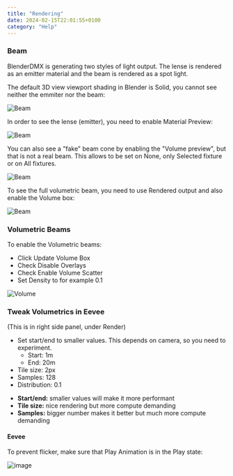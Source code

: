 ```yaml
---
title: "Rendering"
date: 2024-02-15T22:01:55+0100
category: "Help"
---
```


### Beam

BlenderDMX is generating two styles of light output. The lense is rendered as an emitter material and the beam is rendered as a spot light.

The default 3D view viewport shading in Blender is Solid, you cannot see neither the emmiter nor the beam:

![Beam](../media/beam001.png)

In order to see the lense (emitter), you need to enable Material Preview:

![Beam](../media/beam002.png)

You can also see a "fake" beam cone by enabling the "Volume preview", but that
is not a real beam. This allows to be set on None, only Selected fixture or on
All fixtures.

![Beam](../media/beam003.png)

To see the full volumetric beam, you need to use Rendered output and also enable the Volume box:

![Beam](../media/beam004.png)

### Volumetric Beams

To enable the Volumetric beams:

* Click Update Volume Box
* Check Disable Overlays
* Check Enable Volume Scatter
* Set Density to for example 0.1

![Volume](../media/volume.png)

### Tweak Volumetrics in Eevee

(This is in right side panel, under Render)

* Set start/end to smaller values. This depends on camera, so you need to experiment. 
    * Start: 1m
    * End: 20m
* Tile size: 2px
* Samples: 128
* Distribution: 0.1

- **Start/end:** smaller values will make it more performant
- **Tile size:** nice rendering but more compute demanding
- **Samples:** bigger number makes it better but much more compute demanding

#### Eevee

To prevent flicker, make sure that Play Animation is in the Play state:

![image](https://github.com/open-stage/blender-dmx/assets/3680926/c507c26d-cc63-4662-a45b-bc96ddf865bf)
